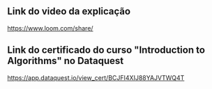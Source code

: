 ## Link do video da explicação
https://www.loom.com/share/

## Link do certificado do curso "Introduction to Algorithms" no Dataquest
https://app.dataquest.io/view_cert/BCJFI4XIJ88YAJVTWQ4T
